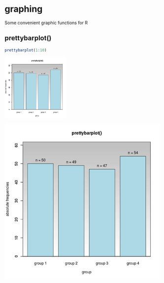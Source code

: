 # graphing
Some convenient graphic functions for R

## prettybarplot()
```r
prettybarplot(1:10)
``` 
<img src="./preview/prettybarplot1d.png" width="200">

![](./preview/prettybarplot1d.png)
